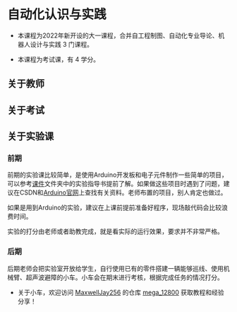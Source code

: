 # 自动化认识与实践
- 本课程为2022年新开设的大一课程，合并自工程制图、自动化专业导论、机器人设计与实践 3 门课程。

- 本课程为考试课，有 4 学分。

## 关于教师

## 关于考试

## 关于实验课

### 前期

前期的实验课比较简单，是使用Arduino开发板和电子元件制作一些简单的项目，可以参考[课件](./%E8%AF%BE%E4%BB%B6/)文件夹中的实验指导书提前了解。如果做这些项目时遇到了问题，建议在CSDN和[Arduino官网](https://www.arduino.cc/)上查找有关资料。老师布置的项目，别人肯定也做过。

如果是用到Arduino的实验，建议在上课前提前准备好程序，现场敲代码会比较浪费时间。

实验的打分由老师或者助教完成，就是看实际的运行效果，要求并不非常严格。

### 后期

后期老师会把实验室开放给学生，自行使用已有的零件搭建一辆能够巡线、使用机械臂、超声波避障的小车。小车会在期末进行考核，根据完成任务的情况打分。

- 关于小车，欢迎访问 [MaxwellJay256](https://github.com/MaxwellJay256) 的仓库 [mega_12800](https://github.com/MaxwellJay256/mega_12800) 获取教程和经验分享！